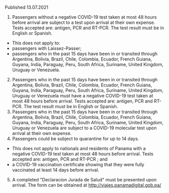 Published 13.07.2021
1. Passengers without a negative COVID-19 test taken at most 48 hours before arrival are subject to a test upon arrival at their own expense. Tests accepted are: antigen, PCR and RT-PCR. The test result must be in English or Spanish.
- This does not apply to:
- passengers with Laissez-Passer;
- passengers who in the past 15 days have been in or transited through Argentina, Bolivia, Brazil, Chile, Colombia, Ecuador, French Guiana, Guyana, India, Paraguay, Peru, South Africa, Suriname, United Kingdom, Uruguay or Venezuela.
2. Passengers who in the past 15 days have been in or transited through Argentina, Bolivia, Brazil, Chile, Colombia, Ecuador, French Guiana, Guyana, India, Paraguay, Peru, South Africa, Suriname, United Kingdom, Uruguay or Venezuela must have a negative COVID-19 test taken at most 48 hours before arrival. Tests accepted are: antigen, PCR and RT-PCR. The test result must be in English or Spanish.
3. Passengers who in the past 15 days have been in or transited through Argentina, Bolivia, Brazil, Chile, Colombia, Ecuador, French Guiana, Guyana, India, Paraguay, Peru, South Africa, Suriname, United Kingdom, Uruguay or Venezuela are subject to a COVID-19 molecular test upon arrival at their own expense.
4. Passengers could be subject to quarantine for up to 14 days.
- This does not apply to nationals and residents of Panama with a negative COVID-19 test taken at most 48 hours before arrival. Tests accepted are: antigen, PCR and RT-PCR ; and
- a COVID-19 vaccination certificate showing that they were fully vaccinated at least 14 days before arrival.
5. A completed "Declaracion Jurada de Salud" must be presented upon arrival. The form can be obtained at <a href="http://viajes.panamadigital.gob.pa/">http://viajes.panamadigital.gob.pa/</a>

